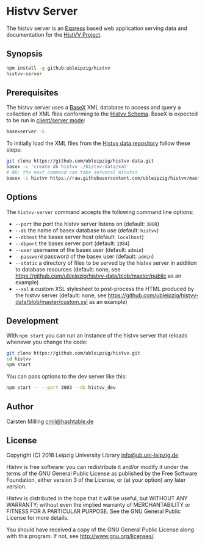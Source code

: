 # Histvv Server

The histvv server is an [Express](http://expressjs.com) based web application
serving data and documentation for the [HistVV
Project](http://histvv.uni-leipzig.de).

## Synopsis

```bash
npm install -g github:ubleipzig/histvv
histvv-server
```

## Prerequisites

The histvv server uses a [BaseX](http://basex.org) XML database to access and
query a collection of XML files conforming to the [Histvv
Schema](https://github.com/ubleipzig/histvv-schema). BaseX is expected to be run
in [client/server mode](http://docs.basex.org/wiki/Startup#Client.2FServer):

```bash
basexserver -S
```

To initially load the XML files from the [Histvv data
repository](https://github.com/ubleipzig/histvv-data) follow these steps:

```bash
git clone https://github.com/ubleipzig/histvv-data.git
basex -c 'create db histvv ./histvv-data/xml'
# NB: the next command can take serveral minutes
basex -i histvv https://raw.githubusercontent.com/ubleipzig/histvv/master/xqy/annotate.xq
```

## Options

The `histvv-server` command  accepts the following command line options:

* `--port` the port the histvv server listens on (default: `3000`)
* `--db` the name of basex database to use (default: `histvv`)
* `--dbhost` the basex server host (default: `localhost`)
* `--dbport` the basex server port (default: `1984`)
* `--user` username of the basex user (default: `admin`)
* `--password` password of the basex user (default: `admin`)
* `--static` a directory of files to be served by the histvv server in addition
  to database resources (default: none, see
  https://github.com/ubleipzig/histvv-data/blob/master/public as an example)
* `--xsl` a custom XSL stylesheet to post-process the HTML produced by the
  histvv server (default: none, see
  https://github.com/ubleipzig/histvv-data/blob/master/custom.xsl as an example)

## Development

With `npm start` you can run an instance of the histvv server that reloads
whenever you change the code:

```bash
git clone https://github.com/ubleipzig/histvv.git
cd histvv
npm start
```

You can pass options to the dev server like this:

```bash
npm start -- --port 3003 --db histvv_dev
```

## Author

Carsten Milling <cmil@hashtable.de>

## License

Copyright (C) 2018 Leipzig University Library <info@ub.uni-leipzig.de>

Histvv is free software: you can redistribute it and/or modify it under the
terms of the GNU General Public License as published by the Free Software
Foundation, either version 3 of the License, or (at your option) any later
version.

Histvv is distributed in the hope that it will be useful, but WITHOUT ANY
WARRANTY; without even the implied warranty of MERCHANTABILITY or FITNESS FOR A
PARTICULAR PURPOSE.  See the GNU General Public License for more details.

You should have received a copy of the GNU General Public License along with
this program.  If not, see <http://www.gnu.org/licenses/>.

